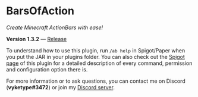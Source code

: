 # BarsOfAction
*Create Minecraft ActionBars with ease!*

**Version 1.3.2** — [Release](https://github.com/vyketype/BarsOfAction/releases/tag/1.3.2)

To understand how to use this plugin, run `/ab help` in Spigot/Paper when you put the JAR in your plugins folder. You can also check out the [Spigot page](https://www.spigotmc.org/resources/barsofaction.108294/) of this plugin for a detailed description of every command, permission and configuration option there is.

For more information or to ask questions, you can contact me on Discord (**vyketype#3472**) or join my [Discord server](https://discord.com/invite/dHyWwzcTEq).

